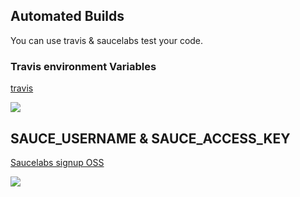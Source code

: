 ## Automated Builds

You can use travis & saucelabs test your code.

### Travis environment Variables

[travis](https://travis-ci.org/)

![](https://cloud.githubusercontent.com/assets/3949015/23390555/dafcf4ee-fda9-11e6-931a-8f4de5d0973b.png)

## SAUCE_USERNAME & SAUCE_ACCESS_KEY

[Saucelabs signup OSS](https://saucelabs.com/beta/signup/OSS/None)

![](https://cloud.githubusercontent.com/assets/3949015/23390554/daf8a9e8-fda9-11e6-9de8-a796e2a89226.png)
